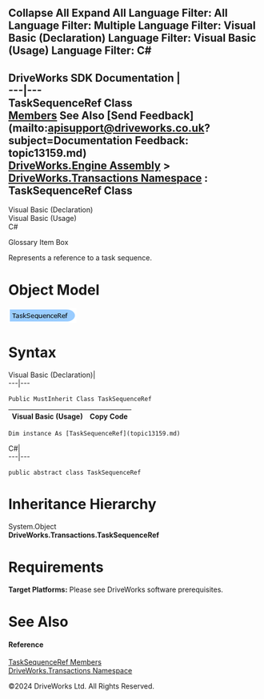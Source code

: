        

 Collapse All Expand All  Language Filter: All  Language Filter: Multiple  Language Filter: Visual Basic (Declaration) Language Filter: Visual Basic (Usage) Language Filter: C#  
---  
DriveWorks SDK Documentation  |   
---|---  
TaskSequenceRef Class   
[Members](topic13160.md) See Also [Send Feedback](mailto:apisupport@driveworks.co.uk?subject=Documentation Feedback: topic13159.md)  
[DriveWorks.Engine Assembly](topic2156.md) > [DriveWorks.Transactions Namespace](topic12835.md) : TaskSequenceRef Class  
---  
  
Visual Basic (Declaration)    
Visual Basic (Usage)    
C# 

Glossary Item Box

Represents a reference to a task sequence. 

# Object Model

![](dotnetdiagramimages/image716.png)

# Syntax

Visual Basic (Declaration)|   
---|---  
      
    
    Public MustInherit Class TaskSequenceRef   
  
Visual Basic (Usage)| Copy Code  
---|---  
      
    
    Dim instance As [TaskSequenceRef](topic13159.md)  
  
C#|   
---|---  
      
    
    public abstract class TaskSequenceRef   
  
# Inheritance Hierarchy

System.Object  
**DriveWorks.Transactions.TaskSequenceRef**  


# Requirements

**Target Platforms:** Please see DriveWorks software prerequisites.

# See Also

#### Reference

[TaskSequenceRef Members](topic13160.md)   
[DriveWorks.Transactions Namespace](topic12835.md)

©2024 DriveWorks Ltd. All Rights Reserved.
